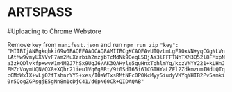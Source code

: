 ARTSPASS
=========

#Uploading to Chrome Webstore

Remove `key` from `manifest.json` and run `npm run zip`
```"key": "MIIBIjANBgkqhkiG9w0BAQEFAAOCAQ8AMIIBCgKCAQEAvUTQzLmLgFAOxVN+yqCGgNLVnlAtMw9vmyUXNVvF7am2MuXzrbih2mzjbTcMdNk9DeqL5DjAs3lFFFTNhTXM3Q52l8FMxpNa3zkQDlvkfp+wvW1m4M2J7hSx9UqJ6/AK3QAHyle5quHnxTqhlmYg/kczVNYY221+kLHnJFMZcVoymUQN/QX8+XQhr21ieu1Vq6g8Rt/9t0SdI65i61CGTHYaLZEl2ZdkmzumIHdUQTqcCMdWxIX+vLj02fTshnrYYS+xes/I0sWTxsRMtNFc0P0KcMyy5iudyVKYqYHIB2Pv5smki0r5QogZGPsgjE5gNn8m1cDjC41/d6pN60Ck+QIDAQAB"```

